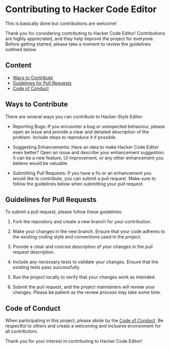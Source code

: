 # Contributing to Hacker Code Editor

This is basically done but contributions are welcome!

Thank you for considering contributing to Hacker Code Editor! Contributions are highly appreciated, and they help improve the project for everyone. Before getting started, please take a moment to review the guidelines outlined below.

## Content
* [Ways to Contribute](#ways-to-contribute)
* [Guidelines for Pull Requests](#guidelines-for-pull-requests)
* [Code of Conduct](#code-of-conduct)

## Ways to Contribute

There are several ways you can contribute to Hacker-Style Editor:

- Reporting Bugs: If you encounter a bug or unexpected behaviour, please open an issue and provide a clear and detailed description of the problem. Include steps to reproduce it if possible.

- Suggesting Enhancements: Have an idea to make Hacker Code Editor even better? Open an issue and describe your enhancement suggestion. It can be a new feature, UI improvement, or any other enhancement you believe would be valuable.

- Submitting Pull Requests: If you have a fix or an enhancement you would like to contribute, you can submit a pull request. Make sure to follow the guidelines below when submitting your pull request.


## Guidelines for Pull Requests

To submit a pull request, please follow these guidelines:

1. Fork the repository and create a new branch for your contribution.

2. Make your changes in the new branch. Ensure that your code adheres to the existing coding style and conventions used in the project.

3. Provide a clear and concise description of your changes in the pull request description.

4. Include any necessary tests to validate your changes. Ensure that the existing tests pass successfully.

5. Run the project locally to verify that your changes work as intended.

6. Submit the pull request, and the project maintainers will review your changes. Please be patient as the review process may take some time.

## Code of Conduct

When participating in this project, please abide by the [Code of Conduct](CODE_OF_CONDUCT.md). Be respectful to others and create a welcoming and inclusive environment for all contributors.


Thank you for your interest in contributing to Hacker Code Editor!

